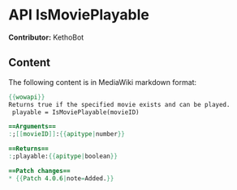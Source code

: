 # API IsMoviePlayable

**Contributor:** KethoBot

## Content

The following content is in MediaWiki markdown format:

```mediawiki
{{wowapi}}
Returns true if the specified movie exists and can be played.
 playable = IsMoviePlayable(movieID)

==Arguments==
:;[[movieID]]:{{apitype|number}}

==Returns==
:;playable:{{apitype|boolean}}

==Patch changes==
* {{Patch 4.0.6|note=Added.}}
```
